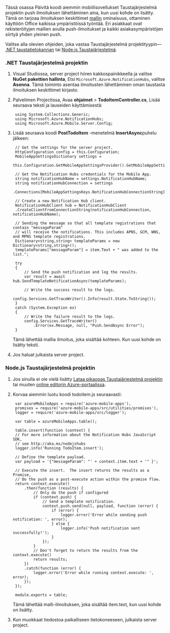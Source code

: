 Tässä osassa Päivitä koodi aiemmin mobiilisovellukset Taustajärjestelmä projektin push ilmoituksen lähettäminen aina, kun uusi kohde on lisätty. Tämä on tarjoaa ilmoituksen keskittimet [mallin](../articles/notification-hubs/notification-hubs-templates-cross-platform-push-messages.md) ominaisuus, ottaminen käyttöön Office kaikissa ympäristöissä työntää. Eri asiakkaat ovat rekisteröityjen mallien avulla push-ilmoitukset ja kaikki asiakasympäristöjen siirtyä yhden yleinen push.

Valitse alla olevien ohjeiden, joka vastaa Taustajärjestelmä projektityypin&mdash; [.NET taustatietokannan](#dotnet) tai [Node.js Taustajärjestelmä](#nodejs).

### <a name="dotnet"></a>.NET Taustajärjestelmä projektin
1. Visual Studiossa, server project hiiren kakkospainikkeella ja valitse **NuGet pakettien hallinta**, Etsi `Microsoft.Azure.NotificationHubs`, valitse **Asenna**. Tämä toiminto asentaa ilmoitusten lähettäminen oman taustasta ilmoituksen keskittimet kirjasto.

3. Palvelimen Projectissa, Avaa **ohjaimet** > **TodoItemController.cs**, Lisää seuraava teksti ja lauseiden käyttämisestä:

        using System.Collections.Generic;
        using Microsoft.Azure.NotificationHubs;
        using Microsoft.Azure.Mobile.Server.Config;
    

2. Lisää seuraava koodi **PostTodoItem** -menetelmä **InsertAsync**puhelu jälkeen:  

        // Get the settings for the server project.
        HttpConfiguration config = this.Configuration;
        MobileAppSettingsDictionary settings = 
            this.Configuration.GetMobileAppSettingsProvider().GetMobileAppSettings();
        
        // Get the Notification Hubs credentials for the Mobile App.
        string notificationHubName = settings.NotificationHubName;
        string notificationHubConnection = settings
            .Connections[MobileAppSettingsKeys.NotificationHubConnectionString].ConnectionString;

        // Create a new Notification Hub client.
        NotificationHubClient hub = NotificationHubClient
        .CreateClientFromConnectionString(notificationHubConnection, notificationHubName);

        // Sending the message so that all template registrations that contain "messageParam"
        // will receive the notifications. This includes APNS, GCM, WNS, and MPNS template registrations.
        Dictionary<string,string> templateParams = new Dictionary<string,string>();
        templateParams["messageParam"] = item.Text + " was added to the list.";

        try
        {
            // Send the push notification and log the results.
            var result = await hub.SendTemplateNotificationAsync(templateParams);

            // Write the success result to the logs.
            config.Services.GetTraceWriter().Info(result.State.ToString());
        }
        catch (System.Exception ex)
        {
            // Write the failure result to the logs.
            config.Services.GetTraceWriter()
                .Error(ex.Message, null, "Push.SendAsync Error");
        }

    Tämä lähettää mallia ilmoitus, joka sisältää kohteen. Kun uusi kohde on lisätty teksti.

4. Jos haluat julkaista server project. 

### <a name="nodejs"></a>Node.js Taustajärjestelmä projektin

1. Jos sinulla ei ole vielä lisätty [Lataa pikaopas Taustajärjestelmä projektin](app-service-mobile-node-backend-how-to-use-server-sdk.md#download-quickstart) tai muuten [online editorin Azure-portaalissa](app-service-mobile-node-backend-how-to-use-server-sdk.md#online-editor).

2. Korvaa aiemmin luotu koodi todoitem.js seuraavasti:

        var azureMobileApps = require('azure-mobile-apps'),
        promises = require('azure-mobile-apps/src/utilities/promises'),
        logger = require('azure-mobile-apps/src/logger');
    
        var table = azureMobileApps.table();
        
        table.insert(function (context) {
        // For more information about the Notification Hubs JavaScript SDK, 
        // see http://aka.ms/nodejshubs
        logger.info('Running TodoItem.insert');
        
        // Define the template payload.
        var payload = '{"messageParam": "' + context.item.text + '" }';  
        
        // Execute the insert.  The insert returns the results as a Promise,
        // Do the push as a post-execute action within the promise flow.
        return context.execute()
            .then(function (results) {
                // Only do the push if configured
                if (context.push) {
                    // Send a template notification.
                    context.push.send(null, payload, function (error) {
                        if (error) {
                            logger.error('Error while sending push notification: ', error);
                        } else {
                            logger.info('Push notification sent successfully!');
                        }
                    });
                }
                // Don't forget to return the results from the context.execute()
                return results;
            })
            .catch(function (error) {
                logger.error('Error while running context.execute: ', error);
            });
        });

        module.exports = table;  

    Tämä lähettää malli-ilmoituksen, joka sisältää item.text, kun uusi kohde on lisätty.

2. Kun muokkaat tiedostoa paikalliseen tietokoneeseen, julkaista server project.
